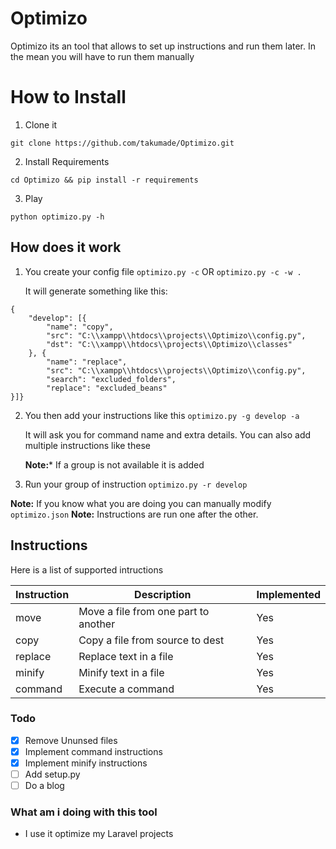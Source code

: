 # Optimizo
Optimizo its an tool that allows to set up instructions and run them later. In the mean you will have to run them manually


# How to Install
1. Clone it 

`git clone https://github.com/takumade/Optimizo.git`

2. Install Requirements

`cd Optimizo && pip install -r requirements`

3. Play

`python optimizo.py -h`



## How does it work

1. You create your config file
      `optimizo.py -c`   OR  `optimizo.py -c -w .`

    It will generate something like this:
    
```
{
    "develop": [{
        "name": "copy",
        "src": "C:\\xampp\\htdocs\\projects\\Optimizo\\config.py",
        "dst": "C:\\xampp\\htdocs\\projects\\Optimizo\\classes"
    }, {
        "name": "replace",
        "src": "C:\\xampp\\htdocs\\projects\\Optimizo\\config.py",
        "search": "excluded_folders",
        "replace": "excluded_beans"
}]}
```

2. You then add your instructions like this
     `optimizo.py -g develop -a`

     It will ask you for command name and extra details.
     You can also add multiple instructions like these

     **Note:*** If a group is not available it is added

3. Run your group of instruction
    `optimizo.py -r develop`
    
**Note:** If you know what you are doing you can manually modify `optimizo.json`
**Note:** Instructions are run one after the other.

## Instructions

Here is a list of supported intructions


| Instruction | Description | Implemented|
| ----------- | ----------- |------------|
| move | Move a file from one part to another | Yes
| copy | Copy a file from source to dest | Yes
| replace | Replace text in a file | Yes
| minify | Minify text in a file | Yes
| command | Execute a command | Yes


### Todo

- [x] Remove Ununsed files
- [x] Implement command instructions
- [x] Implement minify instructions
- [ ] Add setup.py
- [ ] Do a blog
            
### What am i doing with this tool
- I use it optimize my Laravel projects

